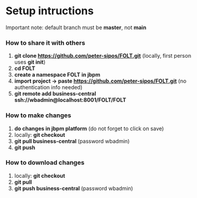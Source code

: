 Setup intructions
=======================
Important note: default branch must be **master**, not **main**

### How to share it with others
1. **git clone https://github.com/peter-sipos/FOLT.git** (locally, first person uses **git init**)
2. **cd FOLT**
3. **create a namespace FOLT in jbpm**
4. **import project -> paste https://github.com/peter-sipos/FOLT.git** (no authentication info needed)
5. **git remote add business-central ssh://wbadmin@localhost:8001/FOLT/FOLT**

### How to make changes 

1. **do changes in jbpm platform** (do not forget to click on save)
2. locally: **git checkout <branch-name>** 
3. **git pull business-central <branch-name>** (password wbadmin)
4. **git push**

### How to download changes 
1. locally: **git checkout <branch-name>** 
2. **git pull**
3. **git push business-central <branch-name>** (password wbadmin)
